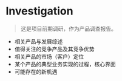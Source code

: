 # Investigation

> 这是项目前期调研，作为产品调查报告。



- 相关产品与发展综述
- 值得关注的竞争产品及其竞争优势
- 相关产品的市场（客户）定位
- 某个产品的典型业务实现的过程，核心界面
- 可能存在的新机遇